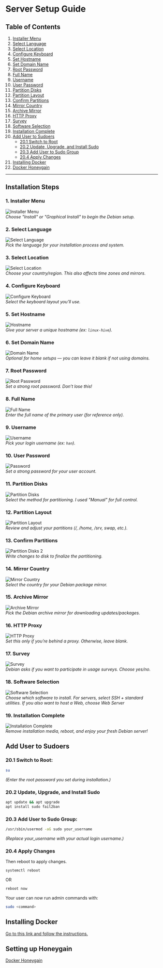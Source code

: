 # Server Setup Guide

## Table of Contents

1. [Installer Menu](#1-installer-menu)
2. [Select Language](#2-select-language)
3. [Select Location](#3-select-location)
4. [Configure Keyboard](#4-configure-keyboard)
5. [Set Hostname](#5-set-hostname)
6. [Set Domain Name](#6-set-domain-name)
7. [Root Password](#7-root-password)
8. [Full Name](#8-full-name)
9. [Username](#9-username)
10. [User Password](#10-user-password)
11. [Partition Disks](#11-partition-disks)
12. [Partition Layout](#12-partition-layout)
13. [Confirm Partitions](#13-confirm-partitions)
14. [Mirror Country](#14-mirror-country)
15. [Archive Mirror](#15-archive-mirror)
16. [HTTP Proxy](#16-http-proxy)
17. [Survey](#17-survey)
18. [Software Selection](#18-software-selection)
19. [Installation Complete](#19-installation-complete)
20. [Add User to Sudoers](#add-user-to-sudoers)
    - [20.1 Switch to Root](#201-switch-to-root)
    - [20.2 Update, Upgrade, and Install Sudo](#202-update-upgrade-and-install-sudo)
    - [20.3 Add User to Sudo Group](#203-add-user-to-sudo-group)
    - [20.4 Apply Changes](#204-apply-changes)
21. [Installing Docker](#installing-docker)
22. [Docker Honeygain](#setting-up-honeygain)

---

## Installation Steps

### 1. Installer Menu

![Installer Menu](./images/Installations/Installer_Menu.png)  
_Choose "Install" or "Graphical Install" to begin the Debian setup._

### 2. Select Language

![Select Language](./images/Installations/Select_Language.png)  
_Pick the language for your installation process and system._

### 3. Select Location

![Select Location](./images/Installations/Select_Location.png)  
_Choose your country/region. This also affects time zones and mirrors._

### 4. Configure Keyboard

![Configure Keyboard](./images/Installations/Config_Keyboard.png)  
_Select the keyboard layout you’ll use._

### 5. Set Hostname

![Hostname](./images/Installations/Hostname.png)  
_Give your server a unique hostname (ex: `linux-hive`)._

### 6. Set Domain Name

![Domain Name](./images/Installations/Domain_Name.png)  
_Optional for home setups — you can leave it blank if not using domains._

### 7. Root Password

![Root Password](./images/Installations/Root_Password.png)  
_Set a strong root password. Don’t lose this!_

### 8. Full Name

![Full Name](./images/Installations/Full_Name.png)  
_Enter the full name of the primary user (for reference only)._

### 9. Username

![Username](./images/Installations/Username.png)  
_Pick your login username (ex: `han`)._

### 10. User Password

![Password](./images/Installations/Password.png)  
_Set a strong password for your user account._

### 11. Partition Disks

![Partition Disks](./images/Installations/Partition_Disks.png)  
_Select the method for partitioning. I used "Manual" for full control._

### 12. Partition Layout

![Partition Layout](./images/Installations/Partition_Layout.png)  
_Review and adjust your partitions (/, /home, /srv, swap, etc.)._

### 13. Confirm Partitions

![Partition Disks 2](./images/Installations/Partition_Disks_2.png)  
_Write changes to disk to finalize the partitioning._

### 14. Mirror Country

![Mirror Country](./images/Installations/Mirror_Country.png)  
_Select the country for your Debian package mirror._

### 15. Archive Mirror

![Archive Mirror](./images/Installations/Archive_Mirror.png)  
_Pick the Debian archive mirror for downloading updates/packages._

### 16. HTTP Proxy

![HTTP Proxy](./images/Installations/HTTP_Proxy.png)  
_Set this only if you’re behind a proxy. Otherwise, leave blank._

### 17. Survey

![Survey](./images/Installations/Survey.png)  
_Debian asks if you want to participate in usage surveys. Choose yes/no._

### 18. Software Selection

![Software Selection](./images/Installations/Software_Selection.png)  
_Choose which software to install. For servers, select SSH + standard utilities. If you also want to host a Web, choose Web Server_

### 19. Installation Complete

![Installation Complete](./images/Installations/Installation_Complete.png)  
_Remove installation media, reboot, and enjoy your fresh Debian server!_

## Add User to Sudoers

### 20.1 Switch to Root:

```bash
su
```

_(Enter the root password you set during installation.)_

### 20.2 Update, Upgrade, and Install Sudo

```bash
apt update && apt upgrade
apt install sudo fail2ban
```

### 20.3 Add User to Sudo Group:

```bash
/usr/sbin/usermod -aG sudo your_username
```

_(Replace your_username with your actual login username.)_

### 20.4 Apply Changes

Then reboot to apply changes.

```bash
systemctl reboot
```

OR

```bash
reboot now
```

Your user can now run admin commands with:

```bash
sudo <command>
```

## Installing Docker

[Go to this link and follow the instructions.](https://docs.docker.com/engine/install/debian/)

## Setting up Honeygain

[Docker Honeygain](docker-honeygain.md)
